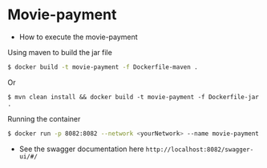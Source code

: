 # Movie-payment

* How to execute the movie-payment

Using maven to build the jar file
```bash
$ docker build -t movie-payment -f Dockerfile-maven .
```
Or
```
$ mvn clean install && docker build -t movie-payment -f Dockerfile-jar .
```
Running the container
```bash
$ docker run -p 8082:8082 --network <yourNetwork> --name movie-payment movie-payment
```

* See the swagger documentation here `http://localhost:8082/swagger-ui/#/`